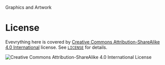 Graphics and Artwork


# License

Evevrything here is covered by [Creative Commons Attribution-ShareAlike 4.0 International](http://creativecommons.org/licenses/by-sa/4.0/) license. See [`LICENSE`](/LICENSE) for details.

![Creative Commons Attribution-ShareAlike 4.0 International License](https://i.creativecommons.org/l/by-sa/4.0/88x31.png)
